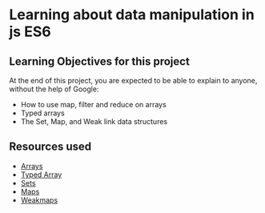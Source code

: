 # Learning about data manipulation in js ES6
## Learning Objectives for this project
At the end of this project, you are expected to be able to explain to anyone, without the help of Google:

* How to use map, filter and reduce on arrays
* Typed arrays
* The Set, Map, and Weak link data structures

## Resources used
* [Arrays](https://developer.mozilla.org/en-US/docs/Web/JavaScript/Reference/Global_Objects/Array)
* [Typed Array](https://developer.mozilla.org/en-US/docs/Web/JavaScript/Typed_arrays)
* [Sets](https://developer.mozilla.org/en-US/docs/Web/JavaScript/Reference/Global_Objects/Set)
* [Maps](https://developer.mozilla.org/en-US/docs/Web/JavaScript/Reference/Global_Objects/Map)
* [Weakmaps](https://developer.mozilla.org/en-US/docs/Web/JavaScript/Reference/Global_Objects/WeakMap)

